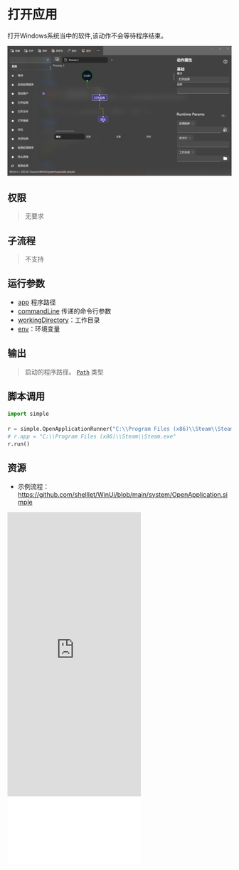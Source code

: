 # 打开应用 
打开Windows系统当中的软件,该动作不会等待程序结束。

![OpenApplication](./images/06.png ':size=90%')

## 权限
> 无要求

## 子流程

> 不支持

## 运行参数

* [app](./types/Path.md) 程序路径
* [commandLine](./types/String.md) 传递的命令行参数
* [workingDirectory](./types/Path.md)：工作目录
* [env](./types/String.md)：环境变量
  

## 输出

> 启动的程序路径。 [`Path`](./types/Path.md) 类型


## 脚本调用

```python
import simple

r = simple.OpenApplicationRunner("C:\\Program Files (x86)\\Steam\\Steam.exe")
# r.app = "C:\\Program Files (x86)\\Steam\\Steam.exe"
r.run()
```


## 资源

* 示例流程：https://github.com/shelllet/WinUi/blob/main/system/OpenApplication.simple

<iframe type="text/html" height="640px" src="https://www.youtube.com/embed/pHl6kwBsxiE" frameborder="0"></iframe>

<iframe src="//player.bilibili.com/player.html?bvid=BV1Xj411Q7JL&page=1&autoplay=0” height='640px' scrolling="no" border="0" frameborder="no" framespacing="0" allowfullscreen="true"></iframe>
